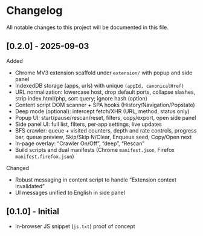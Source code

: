 # Changelog

All notable changes to this project will be documented in this file.

## [0.2.0] - 2025-09-03

Added
- Chrome MV3 extension scaffold under `extension/` with popup and side panel
- IndexedDB storage (apps, urls) with unique `(appId, canonicalHref)`
- URL normalization: lowercase host, drop default ports, collapse slashes, strip index.html/php, sort query; ignore hash (option)
- Content script DOM scanner + SPA hooks (History/Navigation/Popstate)
- Deep mode (optional): intercept fetch/XHR (URL, method, status only)
- Popup UI: start/pause/rescan/reset, filters, copy/export, open side panel
- Side panel UI: full list, filters, per‑app settings, live updates
- BFS crawler: queue + visited counters, depth and rate controls, progress bar, queue preview, Skip/Skip N/Clear, Enqueue seed, Copy/Open next
- In‑page overlay: “Crawler On/Off”, “deep”, “Rescan”
- Build scripts and dual manifests (Chrome `manifest.json`, Firefox `manifest.firefox.json`)

Changed
- Robust messaging in content script to handle “Extension context invalidated”
- UI messages unified to English in side panel

## [0.1.0] - Initial
- In‑browser JS snippet (`js.txt`) proof of concept

